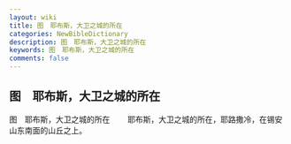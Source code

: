 ```yaml
---
layout: wiki
title: 图　耶布斯，大卫之城的所在
categories: NewBibleDictionary
description: 图　耶布斯，大卫之城的所在
keywords: 图　耶布斯，大卫之城的所在
comments: false
---
```


## 图　耶布斯，大卫之城的所在



图　耶布斯，大卫之城的所在
　　耶布斯，大卫之城的所在，耶路撒冷，在锡安山东南面的山丘之上。






